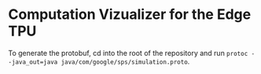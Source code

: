 # Computation Vizualizer for the Edge TPU
To generate the protobuf, cd into the root of the repository and run `protoc --java_out=java java/com/google/sps/simulation.proto`.